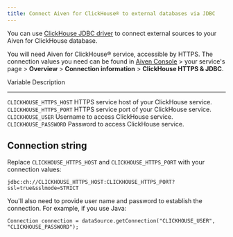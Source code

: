 ```yaml
---
title: Connect Aiven for ClickHouse® to external databases via JDBC
---
```


You can use [ClickHouse JDBC
driver](https://github.com/ClickHouse/clickhouse-jdbc/tree/master/clickhouse-jdbc)
to connect external sources to your Aiven for ClickHouse database.

You will need Aiven for ClickHouse® service, accessible by HTTPS. The
connection values you need can be found in [Aiven
Console](https://console.aiven.io/) \> your service\'s page \>
**Overview** \> **Connection information** \> **ClickHouse HTTPS &
JDBC**.

  Variable                  Description
  ------------------------- ------------------------------------------------
  `CLICKHOUSE_HTTPS_HOST`   HTTPS service host of your ClickHouse service.
  `CLICKHOUSE_HTTPS_PORT`   HTTPS service port of your ClickHouse service.
  `CLICKHOUSE_USER`         Username to access ClickHouse service.
  `CLICKHOUSE_PASSWORD`     Password to access ClickHouse service.

## Connection string

Replace `CLICKHOUSE_HTTPS_HOST` and `CLICKHOUSE_HTTPS_PORT` with your
connection values:

``` 
jdbc:ch://CLICKHOUSE_HTTPS_HOST:CLICKHOUSE_HTTPS_PORT?ssl=true&sslmode=STRICT
```

You\'ll also need to provide user name and password to establish the
connection. For example, if you use Java:

``` 
Connection connection = dataSource.getConnection("CLICKHOUSE_USER", "CLICKHOUSE_PASSWORD");
```
